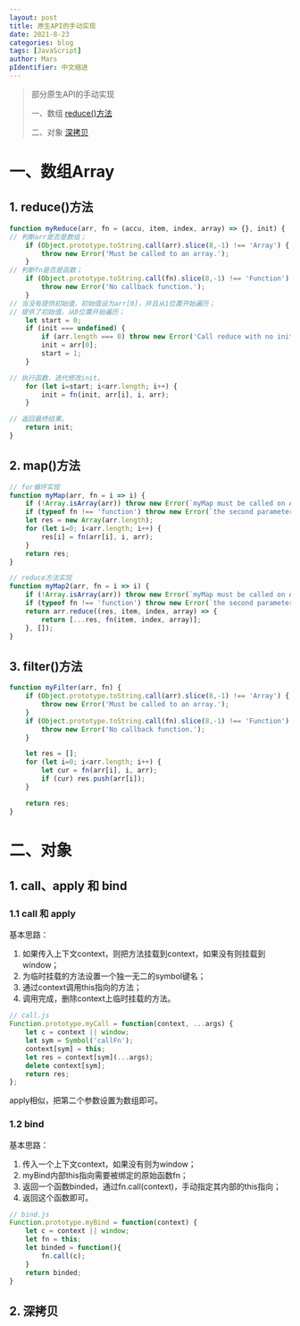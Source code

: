 ```yaml
---
layout: post
title: 原生API的手动实现
date: 2021-8-23
categories: blog
tags: [JavaScript]
author: Mars
pIdentifier: 中文缩进
---
```


> 部分原生API的手动实现
>
> 一、数组
> [reduce()方法](#1-reduce方法)
>
> 二、对象
> [深拷贝](#1-深拷贝)

# 一、数组Array
## 1. reduce()方法

```js
function myReduce(arr, fn = (accu, item, index, array) => {}, init) {
// 判断arr是否是数组；
    if (Object.prototype.toString.call(arr).slice(8,-1) !== 'Array') {
        throw new Error('Must be called to an array.');
    }
// 判断fn是否是函数；
    if (Object.prototype.toString.call(fn).slice(8,-1) !== 'Function') {
        throw new Error('No callback function.');
    }
// 当没有提供初始值，初始值设为arr[0]，并且从1位置开始遍历；
// 提供了初始值，从0位置开始遍历；
    let start = 0;
    if (init === undefined) {
        if (arr.length === 0) throw new Error('Call reduce with no init value to an empty array.');
        init = arr[0];
        start = 1;
    }

// 执行函数，迭代修改init。
    for (let i=start; i<arr.length; i++) {
        init = fn(init, arr[i], i, arr);
    }

// 返回最终结果。
    return init;
}
```
## 2. map()方法

```js
// for循环实现
function myMap(arr, fn = i => i) {
    if (!Array.isArray(arr)) throw new Error(`myMap must be called on Array instance.`);
    if (typeof fn !== 'function') throw new Error(`the second parameter must be function.`);
    let res = new Array(arr.length);
    for (let i=0; i<arr.length; i++) {
        res[i] = fn(arr[i], i, arr);
    }
    return res;
}

// reduce方法实现
function myMap2(arr, fn = i => i) {
    if (!Array.isArray(arr)) throw new Error(`myMap must be called on Array instance.`);
    if (typeof fn !== 'function') throw new Error(`the second parameter must be function.`);
    return arr.reduce((res, item, index, array) => {
        return [...res, fn(item, index, array)];
    }, []);
}
```

## 3. filter()方法

```js
function myFilter(arr, fn) {
    if (Object.prototype.toString.call(arr).slice(8,-1) !== 'Array') {
        throw new Error('Must be called to an array.');
    }
    if (Object.prototype.toString.call(fn).slice(8,-1) !== 'Function') {
        throw new Error('No callback function.');
    }

    let res = [];
    for (let i=0; i<arr.length; i++) {
        let cur = fn(arr[i], i, arr);
        if (cur) res.push(arr[i]);
    }

    return res;
}
```

# 二、对象
## 1. call、apply 和 bind
### 1.1 call 和 apply

基本思路：

1. 如果传入上下文context，则把方法挂载到context，如果没有则挂载到window；
2. 为临时挂载的方法设置一个独一无二的symbol键名；
3. 通过context调用this指向的方法；
4. 调用完成，删除context上临时挂载的方法。

```js
// call.js
Function.prototype.myCall = function(context, ...args) {
    let c = context || window;
    let sym = Symbol('callFn');
    context[sym] = this;
    let res = context[sym](...args);
    delete context[sym];
    return res;
};
```

apply相似，把第二个参数设置为数组即可。

### 1.2 bind

基本思路：

1. 传入一个上下文context，如果没有则为window；
2. myBind内部this指向需要被绑定的原始函数fn；
3. 返回一个函数binded，通过fn.call(context)，手动指定其内部的this指向；
4. 返回这个函数即可。

```js
// bind.js
Function.prototype.myBind = function(context) {
    let c = context || window;
    let fn = this;
    let binded = function(){
        fn.call(c);
    }
    return binded;
}
```

## 2. 深拷贝


